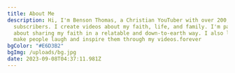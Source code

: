 ```yaml
---
title: About Me
description: Hi, I'm Benson Thomas, a Christian YouTuber with over 200,000
  subscribers. I create videos about my faith, life, and family. I'm passionate
  about sharing my faith in a relatable and down-to-earth way. I also love to
  make people laugh and inspire them through my videos.forever
bgColor: "#E6D3B2"
bgImg: /uploads/bg.jpg
date: 2023-09-08T04:37:11.981Z
---
```

